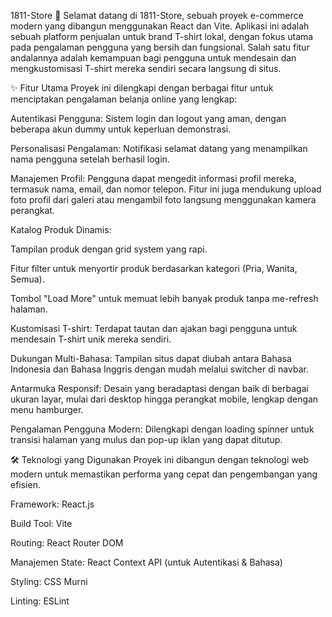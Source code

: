 1811-Store 👕
Selamat datang di 1811-Store, sebuah proyek e-commerce modern yang dibangun menggunakan React dan Vite. Aplikasi ini adalah sebuah platform penjualan untuk brand T-shirt lokal, dengan fokus utama pada pengalaman pengguna yang bersih dan fungsional. Salah satu fitur andalannya adalah kemampuan bagi pengguna untuk mendesain dan mengkustomisasi T-shirt mereka sendiri secara langsung di situs.

✨ Fitur Utama
Proyek ini dilengkapi dengan berbagai fitur untuk menciptakan pengalaman belanja online yang lengkap:

Autentikasi Pengguna: Sistem login dan logout yang aman, dengan beberapa akun dummy untuk keperluan demonstrasi.

Personalisasi Pengalaman: Notifikasi selamat datang yang menampilkan nama pengguna setelah berhasil login.

Manajemen Profil: Pengguna dapat mengedit informasi profil mereka, termasuk nama, email, dan nomor telepon. Fitur ini juga mendukung upload foto profil dari galeri atau mengambil foto langsung menggunakan kamera perangkat.

Katalog Produk Dinamis:

Tampilan produk dengan grid system yang rapi.

Fitur filter untuk menyortir produk berdasarkan kategori (Pria, Wanita, Semua).

Tombol "Load More" untuk memuat lebih banyak produk tanpa me-refresh halaman.

Kustomisasi T-shirt: Terdapat tautan dan ajakan bagi pengguna untuk mendesain T-shirt unik mereka sendiri.

Dukungan Multi-Bahasa: Tampilan situs dapat diubah antara Bahasa Indonesia dan Bahasa Inggris dengan mudah melalui switcher di navbar.

Antarmuka Responsif: Desain yang beradaptasi dengan baik di berbagai ukuran layar, mulai dari desktop hingga perangkat mobile, lengkap dengan menu hamburger.

Pengalaman Pengguna Modern: Dilengkapi dengan loading spinner untuk transisi halaman yang mulus dan pop-up iklan yang dapat ditutup.

🛠️ Teknologi yang Digunakan
Proyek ini dibangun dengan teknologi web modern untuk memastikan performa yang cepat dan pengembangan yang efisien.

Framework: React.js

Build Tool: Vite

Routing: React Router DOM

Manajemen State: React Context API (untuk Autentikasi & Bahasa)

Styling: CSS Murni

Linting: ESLint
